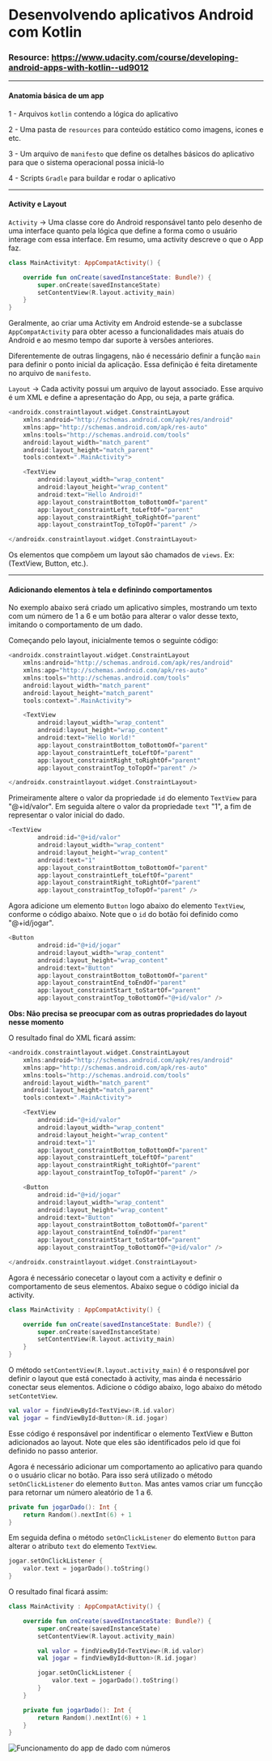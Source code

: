 # Desenvolvendo aplicativos Android com Kotlin

### Resource: https://www.udacity.com/course/developing-android-apps-with-kotlin--ud9012

***

#### Anatomia básica de um app

1 - Arquivos `kotlin` contendo a lógica do aplicativo

2 - Uma pasta de `resources` para conteúdo estático como imagens, icones e etc.

3 - Um arquivo de `manifesto` que define os detalhes básicos do aplicativo para que o sistema operacional possa iniciá-lo

4 - Scripts `Gradle` para buildar e rodar o aplicativo

***

#### Activity e Layout

`Activity` -> Uma classe core do Android responsável tanto pelo desenho de uma interface quanto pela lógica que define a forma como o usuário interage com essa interface. Em resumo, uma activity descreve o que o App faz.

```kotlin
class MainActivityt: AppCompatActivity() {

    override fun onCreate(savedInstanceState: Bundle?) {
        super.onCreate(savedInstanceState)
        setContentView(R.layout.activity_main)
    }
}
```

Geralmente, ao criar uma Activity em Android estende-se a subclasse `AppCompatActivity` para obter acesso a funcionalidades mais atuais do Android e ao mesmo tempo dar suporte à versões anteriores.

Diferentemente de outras lingagens, não é necessário definir a função `main` para definir o ponto inicial da aplicação. Essa definição é feita diretamente no arquivo de `manifesto`.

`Layout` -> Cada activity possui um arquivo de layout associado. Esse arquivo é um XML e define a apresentação do App, ou seja, a parte gráfica.

```kotlin
<androidx.constraintlayout.widget.ConstraintLayout 
    xmlns:android="http://schemas.android.com/apk/res/android"
    xmlns:app="http://schemas.android.com/apk/res-auto"
    xmlns:tools="http://schemas.android.com/tools"
    android:layout_width="match_parent"
    android:layout_height="match_parent"
    tools:context=".MainActivity">

    <TextView
        android:layout_width="wrap_content"
        android:layout_height="wrap_content"
        android:text="Hello Android!"
        app:layout_constraintBottom_toBottomOf="parent"
        app:layout_constraintLeft_toLeftOf="parent"
        app:layout_constraintRight_toRightOf="parent"
        app:layout_constraintTop_toTopOf="parent" />

</androidx.constraintlayout.widget.ConstraintLayout>
```

Os elementos que compõem um layout são chamados de `views`. Ex: (TextView, Button, etc.).

***

#### Adicionando elementos à tela e definindo comportamentos

No exemplo abaixo será criado um aplicativo simples, mostrando um texto com um número de 1 a 6 e um botão para alterar o valor desse texto, imitando o comportamento de um dado.

Começando pelo layout, inicialmente temos o seguinte código:

```kotlin
<androidx.constraintlayout.widget.ConstraintLayout 
    xmlns:android="http://schemas.android.com/apk/res/android"
    xmlns:app="http://schemas.android.com/apk/res-auto"
    xmlns:tools="http://schemas.android.com/tools"
    android:layout_width="match_parent"
    android:layout_height="match_parent"
    tools:context=".MainActivity">

    <TextView
        android:layout_width="wrap_content"
        android:layout_height="wrap_content"
        android:text="Hello World!"
        app:layout_constraintBottom_toBottomOf="parent"
        app:layout_constraintLeft_toLeftOf="parent"
        app:layout_constraintRight_toRightOf="parent"
        app:layout_constraintTop_toTopOf="parent" />

</androidx.constraintlayout.widget.ConstraintLayout>
```

Primeiramente altere o valor da propriedade `id` do elemento `TextView` para "@+id/valor". Em seguida altere o valor da propriedade `text` "1", a fim de representar o valor inicial do dado.

```kotlin
<TextView
        android:id="@+id/valor"
        android:layout_width="wrap_content"
        android:layout_height="wrap_content"
        android:text="1"
        app:layout_constraintBottom_toBottomOf="parent"
        app:layout_constraintLeft_toLeftOf="parent"
        app:layout_constraintRight_toRightOf="parent"
        app:layout_constraintTop_toTopOf="parent" />
```

Agora adicione um elemento `Button` logo abaixo do elemento `TextView`, conforme o código abaixo. Note que o `id` do botão foi definido como "@+id/jogar".

```kotlin
<Button
        android:id="@+id/jogar"
        android:layout_width="wrap_content"
        android:layout_height="wrap_content"
        android:text="Button"
        app:layout_constraintBottom_toBottomOf="parent"
        app:layout_constraintEnd_toEndOf="parent"
        app:layout_constraintStart_toStartOf="parent"
        app:layout_constraintTop_toBottomOf="@+id/valor" />
```

**Obs: Não precisa se preocupar com as outras propriedades do layout nesse momento**

O resultado final do XML ficará assim:

```kotlin
<androidx.constraintlayout.widget.ConstraintLayout 
    xmlns:android="http://schemas.android.com/apk/res/android"
    xmlns:app="http://schemas.android.com/apk/res-auto"
    xmlns:tools="http://schemas.android.com/tools"
    android:layout_width="match_parent"
    android:layout_height="match_parent"
    tools:context=".MainActivity">

    <TextView
        android:id="@+id/valor"
        android:layout_width="wrap_content"
        android:layout_height="wrap_content"
        android:text="1"
        app:layout_constraintBottom_toBottomOf="parent"
        app:layout_constraintLeft_toLeftOf="parent"
        app:layout_constraintRight_toRightOf="parent"
        app:layout_constraintTop_toTopOf="parent" />

    <Button
        android:id="@+id/jogar"
        android:layout_width="wrap_content"
        android:layout_height="wrap_content"
        android:text="Button"
        app:layout_constraintBottom_toBottomOf="parent"
        app:layout_constraintEnd_toEndOf="parent"
        app:layout_constraintStart_toStartOf="parent"
        app:layout_constraintTop_toBottomOf="@+id/valor" />

</androidx.constraintlayout.widget.ConstraintLayout>
```

Agora é necessário conecetar o layout com a activity e definir o comportamento de seus elementos. Abaixo segue o código inicial da activity.

```kotlin
class MainActivity : AppCompatActivity() {

    override fun onCreate(savedInstanceState: Bundle?) {
        super.onCreate(savedInstanceState)
        setContentView(R.layout.activity_main)
    }
}
```

O método  `setContentView(R.layout.activity_main)` é o responsável por definir o layout que está conectado à activity, mas ainda é necessário conectar seus elementos. Adicione o código abaixo, logo abaixo do método `setContetView`.

```kotlin
val valor = findViewById<TextView>(R.id.valor)
val jogar = findViewById<Button>(R.id.jogar)
```

Esse código é responsável por indentificar o elemento TextView e Button adicionados ao layout. Note que eles são identificados pelo id que foi definido no passo anterior.

Agora é necessário adicionar um comportamento ao aplicativo para quando o o usuário clicar no botão. Para isso será utilizado o método `setOnClickListener` do elemento `Button`. Mas antes vamos criar um funcção para retornar um número aleatório de 1 a 6.

```kotlin
private fun jogarDado(): Int {
    return Random().nextInt(6) + 1
}
```

Em seguida defina o método `setOnClickListener` do elemento `Button` para alterar o atributo `text` do elemento `TextView`.

```kotlin
jogar.setOnClickListener {
    valor.text = jogarDado().toString()
}
```

O resultado final ficará assim:

```kotlin
class MainActivity : AppCompatActivity() {

    override fun onCreate(savedInstanceState: Bundle?) {
        super.onCreate(savedInstanceState)
        setContentView(R.layout.activity_main)

        val valor = findViewById<TextView>(R.id.valor)
        val jogar = findViewById<Button>(R.id.jogar)

        jogar.setOnClickListener {
            valor.text = jogarDado().toString()
        }
    }

    private fun jogarDado(): Int {
        return Random().nextInt(6) + 1
    }
}
```

![Funcionamento do app de dado com números](/Images/Android_kotlin/dice_number.gif)